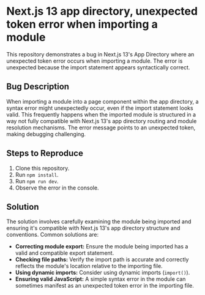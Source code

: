 # Next.js 13 app directory, unexpected token error when importing a module

This repository demonstrates a bug in Next.js 13's App Directory where an unexpected token error occurs when importing a module.  The error is unexpected because the import statement appears syntactically correct.

## Bug Description

When importing a module into a page component within the app directory, a syntax error might unexpectedly occur, even if the import statement looks valid. This frequently happens when the imported module is structured in a way not fully compatible with Next.js 13's app directory routing and module resolution mechanisms. The error message points to an unexpected token, making debugging challenging.

## Steps to Reproduce

1. Clone this repository.
2. Run `npm install`.
3. Run `npm run dev`.
4. Observe the error in the console.

## Solution

The solution involves carefully examining the module being imported and ensuring it's compatible with Next.js 13's app directory structure and conventions.  Common solutions are:
* **Correcting module export:** Ensure the module being imported has a valid and compatible export statement.
* **Checking file paths:** Verify the import path is accurate and correctly reflects the module's location relative to the importing file.
* **Using dynamic imports:** Consider using dynamic imports (`import()`).
* **Ensuring valid JavaScript:** A simple syntax error in the module can sometimes manifest as an unexpected token error in the importing file.

